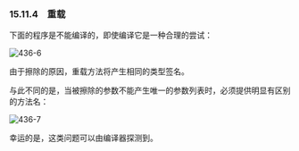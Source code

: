 ### 15.11.4　重载

下面的程序是不能编译的，即使编译它是一种合理的尝试：

![436-6](../Images/image03279.jpeg)

由于擦除的原因，重载方法将产生相同的类型签名。

与此不同的是，当被擦除的参数不能产生唯一的参数列表时，必须提供明显有区别的方法名：

![436-7](../Images/image03280.jpeg)

幸运的是，这类问题可以由编译器探测到。